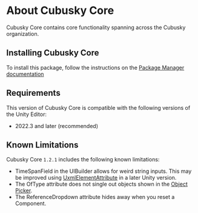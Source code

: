 # About Cubusky Core
Cubusky Core contains core functionality spanning across the Cubusky organization.

## Installing Cubusky Core
To install this package, follow the instructions on the [Package Manager documentation](https://docs.unity3d.com/Manual/upm-ui-giturl.html)

## Requirements
This version of Cubusky Core is compatible with the following versions of the Unity Editor:
- 2022.3 and later (recommended)

## Known Limitations
Cubusky Core `1.2.1` includes the following known limitations:
- TimeSpanField in the UIBuilder allows for weird string inputs. This may be improved using [UxmlElementAttribute](https://docs.unity3d.com/2023.2/Documentation/ScriptReference/UIElements.UxmlElementAttribute.html) in a later Unity version.
- The OfType attribute does not single out objects shown in the [Object Picker](https://docs.unity3d.com/Manual/search-advanced-object-picker.html).
- The ReferenceDropdown attribute hides away when you reset a Component.
